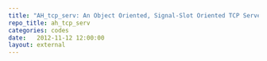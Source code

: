```yaml
---
title: "AH_tcp_serv: An Object Oriented, Signal-Slot Oriented TCP Server for C++"
repo_title: ah_tcp_serv
categories: codes
date:   2012-11-12 12:00:00
layout: external
---
```

